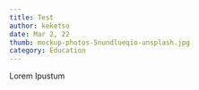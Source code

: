 ```yaml
---
title: Test
author: keketso
date: Mar 2, 22
thumb: mockup-photos-5nundlueqio-unsplash.jpg
category: Education
---
```

Lorem Ipustum